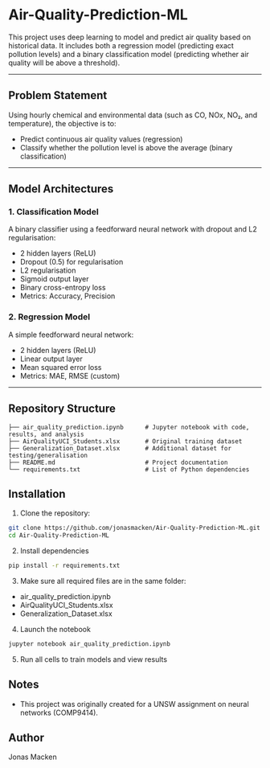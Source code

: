 # Air-Quality-Prediction-ML

This project uses deep learning to model and predict air quality based on historical data. It includes both a regression model (predicting exact pollution levels) and a binary classification model (predicting whether air quality will be above a threshold).

---

## Problem Statement

Using hourly chemical and environmental data (such as CO, NOx, NO₂, and temperature), the objective is to:

-  Predict continuous air quality values (regression)
-  Classify whether the pollution level is above the average (binary classification)

---

## Model Architectures

### 1. Classification Model

A binary classifier using a feedforward neural network with dropout and L2 regularisation:

- 2 hidden layers (ReLU)
- Dropout (0.5) for regularisation
- L2 regularisation
- Sigmoid output layer
- Binary cross-entropy loss
- Metrics: Accuracy, Precision

### 2. Regression Model

A simple feedforward neural network:

- 2 hidden layers (ReLU)
- Linear output layer
- Mean squared error loss
- Metrics: MAE, RMSE (custom)

---

## Repository Structure

```text
├── air_quality_prediction.ipynb      # Jupyter notebook with code, results, and analysis
├── AirQualityUCI_Students.xlsx       # Original training dataset
├── Generalization_Dataset.xlsx       # Additional dataset for testing/generalisation
├── README.md                         # Project documentation
└── requirements.txt                  # List of Python dependencies
```                 

## Installation

1. Clone the repository:

```bash
git clone https://github.com/jonasmacken/Air-Quality-Prediction-ML.git
cd Air-Quality-Prediction-ML
```

2. Install dependencies
```bash
pip install -r requirements.txt
```

3. Make sure all required files are in the same folder:
  - air_quality_prediction.ipynb
  - AirQualityUCI_Students.xlsx
  - Generalization_Dataset.xlsx

4. Launch the notebook
```bash
jupyter notebook air_quality_prediction.ipynb
```

5. Run all cells to train models and view results

## Notes
- This project was originally created for a UNSW assignment on neural networks (COMP9414).

## Author
Jonas Macken
